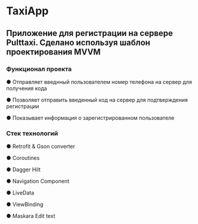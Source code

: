 # TaxiApp
## Приложение для регистрации на сервере Pulttaxi. Сделано используя шаблон проектирования MVVM
### Функционал проекта

● Отправляет введнный пользователем номер телефона на сервер для получения кода

● Позволяет отправить введенный код на сервер для подтверждения регистрации

● Показывает информация о зарегистрированном пользователе

### Стек технологий

● Retrofit & Gson converter

● Coroutines

● Dagger Hilt 

● Navigation Component 

● LiveData 

● ViewBinding

● Maskara Edit text
